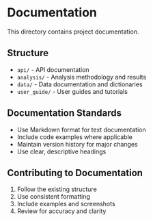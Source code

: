 # Documentation

This directory contains project documentation.

## Structure

- `api/` - API documentation
- `analysis/` - Analysis methodology and results
- `data/` - Data documentation and dictionaries
- `user_guide/` - User guides and tutorials

## Documentation Standards

- Use Markdown format for text documentation
- Include code examples where applicable
- Maintain version history for major changes
- Use clear, descriptive headings

## Contributing to Documentation

1. Follow the existing structure
2. Use consistent formatting
3. Include examples and screenshots
4. Review for accuracy and clarity
